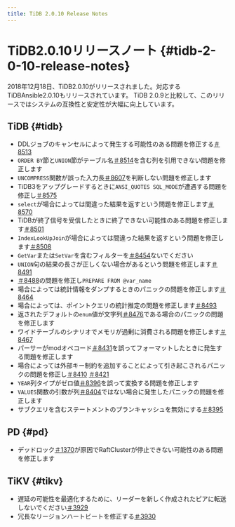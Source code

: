 ```yaml
---
title: TiDB 2.0.10 Release Notes
---
```


# TiDB2.0.10リリースノート {#tidb-2-0-10-release-notes}

2018年12月18日、TiDB2.0.10がリリースされました。対応するTiDBAnsible2.0.10もリリースされています。 TiDB 2.0.9と比較して、このリリースではシステムの互換性と安定性が大幅に向上しています。

## TiDB {#tidb}

-   DDLジョブのキャンセルによって発生する可能性のある問題を修正する[＃8513](https://github.com/pingcap/tidb/pull/8513)
-   `ORDER BY`節と`UNION`節がテーブル名[＃8514](https://github.com/pingcap/tidb/pull/8514)を含む列を引用できない問題を修正します
-   `UNCOMPRESS`関数が誤った入力長[＃8607](https://github.com/pingcap/tidb/pull/8607)を判断しない問題を修正します
-   TiDB3をアップグレードするときに`ANSI_QUOTES SQL_MODE`が遭遇する問題を修正し[＃8575](https://github.com/pingcap/tidb/pull/8575)
-   `select`が場合によっては間違った結果を返すという問題を修正します[＃8570](https://github.com/pingcap/tidb/pull/8570)
-   TiDBが終了信号を受信したときに終了できない可能性のある問題を修正します[＃8501](https://github.com/pingcap/tidb/pull/8501)
-   `IndexLookUpJoin`が場合によっては間違った結果を返すという問題を修正します[＃8508](https://github.com/pingcap/tidb/pull/8508)
-   `GetVar`または`SetVar`を含むフィルターを[＃8454](https://github.com/pingcap/tidb/pull/8454)ないでください
-   `UNION`句の結果の長さが正しくない場合があるという問題を修正します[＃8491](https://github.com/pingcap/tidb/pull/8491)
-   [＃8488](https://github.com/pingcap/tidb/pull/8488)の問題を修正し`PREPARE FROM @var_name`
-   場合によっては統計情報をダンプするときのパニックの問題を修正します[＃8464](https://github.com/pingcap/tidb/pull/8464)
-   場合によっては、ポイントクエリの統計推定の問題を修正します[＃8493](https://github.com/pingcap/tidb/pull/8493)
-   返されたデフォルトの`enum`値が文字列[＃8476](https://github.com/pingcap/tidb/pull/8476)である場合のパニックの問題を修正します
-   ワイドテーブルのシナリオでメモリが過剰に消費される問題を修正します[＃8467](https://github.com/pingcap/tidb/pull/8467)
-   パーサーがmodオペコード[＃8431](https://github.com/pingcap/tidb/pull/8431)を誤ってフォーマットしたときに発生する問題を修正します
-   場合によっては外部キー制約を追加することによって引き起こされるパニックの問題を修正し[＃8410](https://github.com/pingcap/tidb/pull/8410) [＃8421](https://github.com/pingcap/tidb/pull/8421)
-   `YEAR`列タイプがゼロ値[＃8396](https://github.com/pingcap/tidb/pull/8396)を誤って変換する問題を修正します
-   `VALUES`関数の引数が列[＃8404](https://github.com/pingcap/tidb/pull/8404)ではない場合に発生したパニックの問題を修正します
-   サブクエリを含むステートメントのプランキャッシュを無効にする[＃8395](https://github.com/pingcap/tidb/pull/8395)

## PD {#pd}

-   デッドロック[＃1370](https://github.com/pingcap/pd/pull/1370)が原因でRaftClusterが停止できない可能性のある問題を修正します

## TiKV {#tikv}

-   遅延の可能性を最適化するために、リーダーを新しく作成されたピアに転送しないでください[＃3929](https://github.com/tikv/tikv/pull/3929)
-   冗長なリージョンハートビートを修正する[＃3930](https://github.com/tikv/tikv/pull/3930)
